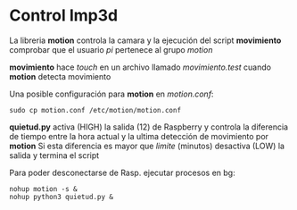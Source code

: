 # Control Imp3d
La libreria __motion__ controla la camara y la ejecución del script __movimiento__  
comprobar que el usuario _pi_ pertenece al grupo _motion_

__movimiento__ hace _touch_ en un archivo llamado
_movimiento.test_ cuando __motion__ detecta movimiento

Una posible configuración para __motion__ en _motion.conf_:  

```
sudo cp motion.conf /etc/motion/motion.conf
```


__quietud.py__ activa (HIGH) la salida (12) de Raspberry y controla la diferencia de tiempo entre la hora actual y la ultima detección de movimiento por __motion__
Si esta diferencia es mayor que _limite_ (minutos) desactiva (LOW) la salida y termina el script

Para poder desconectarse de Rasp. ejecutar procesos en bg:


```
nohup motion -s &  
nohup python3 quietud.py &
```
